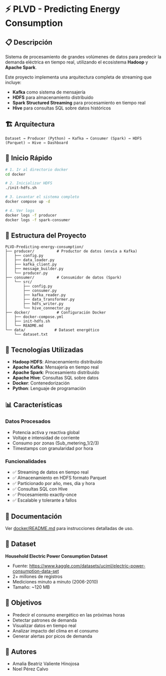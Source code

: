 # ⚡ PLVD - Predicting Energy Consumption

## 📋 Descripción

Sistema de procesamiento de grandes volúmenes de datos para predecir la demanda eléctrica en tiempo real, utilizando el ecosistema **Hadoop** y **Apache Spark**.

Este proyecto implementa una arquitectura completa de streaming que incluye:
- **Kafka** como sistema de mensajería
- **HDFS** para almacenamiento distribuido
- **Spark Structured Streaming** para procesamiento en tiempo real
- **Hive** para consultas SQL sobre datos históricos

## 🏗️ Arquitectura

```
Dataset → Producer (Python) → Kafka → Consumer (Spark) → HDFS (Parquet) → Hive → Dashboard
```

## 🚀 Inicio Rápido

```bash
# 1. Ir al directorio docker
cd docker

# 2. Inicializar HDFS
./init-hdfs.sh

# 3. Levantar el sistema completo
docker compose up -d

# 4. Ver logs
docker logs -f producer
docker logs -f spark-consumer
```

## 📁 Estructura del Proyecto

```
PLVD-Predicting-energy-consumption/
├── producer/          # Productor de datos (envía a Kafka)
│   ├── config.py
│   ├── data_loader.py
│   ├── kafka_client.py
│   ├── message_builder.py
│   └── producer.py
├── consumer/          # Consumidor de datos (Spark)
│   └── src/
│       ├── config.py
│       ├── consumer.py
│       ├── kafka_reader.py
│       ├── data_transformer.py
│       ├── hdfs_writer.py
│       └── hive_connector.py
├── docker/            # Configuración Docker
│   ├── docker-compose.yml
│   ├── init-hdfs.sh
│   └── README.md
└── data/             # Dataset energético
    └── dataset.txt
```

## 🔧 Tecnologías Utilizadas

- **Hadoop HDFS**: Almacenamiento distribuido
- **Apache Kafka**: Mensajería en tiempo real
- **Apache Spark**: Procesamiento distribuido
- **Apache Hive**: Consultas SQL sobre datos
- **Docker**: Contenedorización
- **Python**: Lenguaje de programación

## 📊 Características

### Datos Procesados
- Potencia activa y reactiva global
- Voltaje e intensidad de corriente
- Consumo por zonas (Sub_metering_1/2/3)
- Timestamps con granularidad por hora

### Funcionalidades
- ✅ Streaming de datos en tiempo real
- ✅ Almacenamiento en HDFS formato Parquet
- ✅ Particionado por año, mes, día y hora
- ✅ Consultas SQL con Hive
- ✅ Procesamiento exactly-once
- ✅ Escalable y tolerante a fallos

## 📖 Documentación

Ver [docker/README.md](docker/README.md) para instrucciones detalladas de uso.

## 🔗 Dataset

**Household Electric Power Consumption Dataset**
- Fuente: https://www.kaggle.com/datasets/uciml/electric-power-consumption-data-set
- 2+ millones de registros
- Mediciones minuto a minuto (2006-2010)
- Tamaño: ~120 MB

## 🎯 Objetivos

- Predecir el consumo energético en las próximas horas
- Detectar patrones de demanda
- Visualizar datos en tiempo real
- Analizar impacto del clima en el consumo
- Generar alertas por picos de demanda

## 👥 Autores

- Amalia Beatriz Valiente Hinojosa
- Noel Pérez Calvo

